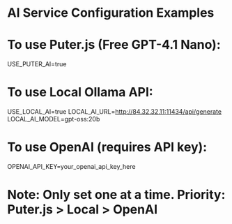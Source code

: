 # AI Service Configuration Examples

# To use Puter.js (Free GPT-4.1 Nano):
USE_PUTER_AI=true

# To use Local Ollama API:
USE_LOCAL_AI=true
LOCAL_AI_URL=http://84.32.32.11:11434/api/generate
LOCAL_AI_MODEL=gpt-oss:20b

# To use OpenAI (requires API key):
OPENAI_API_KEY=your_openai_api_key_here

# Note: Only set one at a time. Priority: Puter.js > Local > OpenAI
